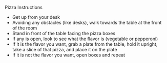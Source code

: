 Pizza Instructions

- Get up from your desk
- Avoiding any obstacles (like desks), walk towards the table at the front of the room
- Stand in front of the table facing the pizza boxes
- If any is open, look to see what the flavor is (vegetable or pepperoni)
- If it is the flavor you want, grab a plate from the table, hold it upright, take a slice of that pizza, and place it on the plate
- If it is not the flavor you want, open boxes and repeat 